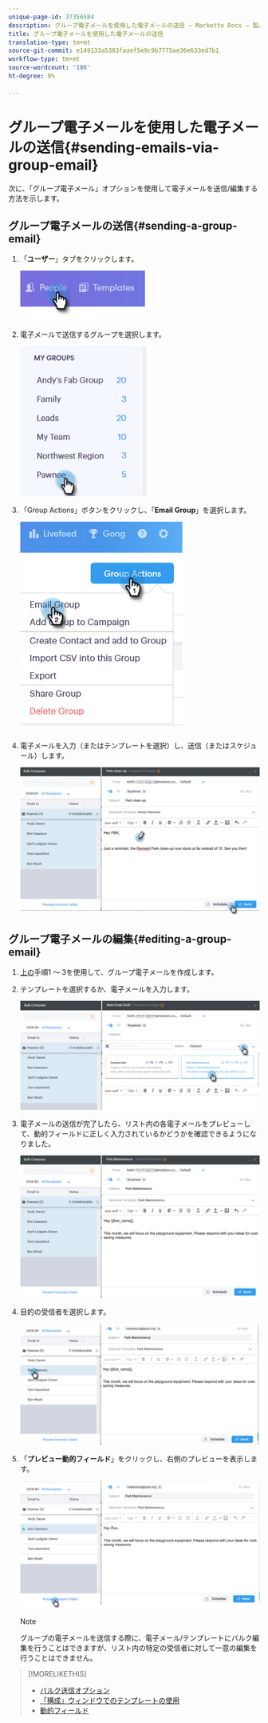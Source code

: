 ```yaml
---
unique-page-id: 37356584
description: グループ電子メールを使用した電子メールの送信 — Marketto Docs — 製品ドキュメント
title: グループ電子メールを使用した電子メールの送信
translation-type: tm+mt
source-git-commit: e149133a5383faaef5e9c9b7775ae36e633ed7b1
workflow-type: tm+mt
source-wordcount: '186'
ht-degree: 0%

---
```



# グループ電子メールを使用した電子メールの送信{#sending-emails-via-group-email}

次に、「グループ電子メール」オプションを使用して電子メールを送信/編集する方法を示します。

## グループ電子メールの送信{#sending-a-group-email}

1. 「**ユーザー**」タブをクリックします。

   ![](assets/one-3.png)

1. 電子メールで送信するグループを選択します。

   ![](assets/two-3.png)

1. 「Group Actions」ボタンをクリックし、「**Email Group**」を選択します。

   ![](assets/three-3.png)

1. 電子メールを入力（またはテンプレートを選択）し、送信（またはスケジュール）します。

   ![](assets/four-3.png)

## グループ電子メールの編集{#editing-a-group-email}

1. [上の](https://docs.marketo.com/display/DOCS/Sending+Emails+via+Group+Email#SendingEmailsviaGroupEmail-SendingaGroupEmail)手順1 ～ 3を使用して、グループ電子メールを作成します。
1. テンプレートを選択するか、電子メールを入力します。

   ![](assets/edit-two.png)

1. 電子メールの送信が完了したら、リスト内の各電子メールをプレビューして、動的フィールドに正しく入力されているかどうかを確認できるようになりました。

   ![](assets/edit-three.png)

1. 目的の受信者を選択します。

   ![](assets/edit-four.png)

1. 「**プレビュー動的フィールド**」をクリックし、右側のプレビューを表示します。

   ![](assets/edit-five.png)

   >[!NOTE]
   >
   >グループの電子メールを送信する際に、電子メール/テンプレートにバルク編集を行うことはできますが、リスト内の特定の受信者に対して一意の編集を行うことはできません。

>[!MORELIKETHIS]
>
>* [バルク送信オプション](http://docs.marketo.com/x/HwQ6Ag)
>* [「構成」ウィンドウでのテンプレートの使用](http://docs.marketo.com/x/MQQ6Ag)
>* [動的フィールド](http://docs.marketo.com/x/wwDb)

>



